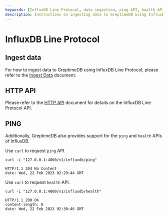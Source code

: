 ```yaml
---
keywords: [InfluxDB Line Protocol, data ingestion, ping API, health API]
description: Instructions on ingesting data to GreptimeDB using InfluxDB Line Protocol and using ping and health APIs.
---
```


# InfluxDB Line Protocol

## Ingest data

For how to ingest data to GreptimeDB using InfluxDB Line Protocol, 
please refer to the [Ingest Data](/user-guide/ingest-data/for-iot/influxdb-line-protocol.md) document.

## HTTP API

Please refer to the [HTTP API](http.md#post-influxdb-line-protocol-data) document for details on the InfluxDB Line Protocol API.

## PING

Additionally, GreptimeDB also provides support for the `ping` and `health` APIs of InfluxDB.

Use `curl` to request `ping` API.

```shell
curl -i "127.0.0.1:4000/v1/influxdb/ping"
```

```shell
HTTP/1.1 204 No Content
date: Wed, 22 Feb 2023 02:29:44 GMT
```

Use `curl` to request `health` API.

```shell
curl -i "127.0.0.1:4000/v1/influxdb/health"
```

```shell
HTTP/1.1 200 OK
content-length: 0
date: Wed, 22 Feb 2023 02:30:46 GMT
```
